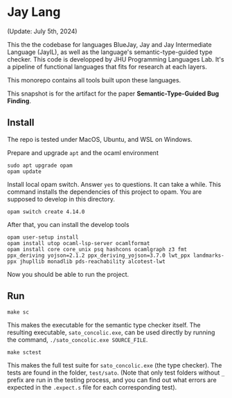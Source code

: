 Jay Lang
=====

(Update: July 5th, 2024)

This the the codebase for languages BlueJay, Jay and Jay Intermediate Language (JayIL), as well as the language's semantic-type-guided type checker. This code is developped by JHU Programming Languages Lab. It's a pipeline of functional languages that fits for research at each layers.

This monorepo contains all tools built upon these languages.

This snapshot is for the artifact for the paper **Semantic-Type-Guided Bug Finding**.

Install
-------

The repo is tested under MacOS, Ubuntu, and WSL on Windows.

Prepare and upgrade `apt` and the ocaml environment
```
sudo apt upgrade opam
opam update
```

Install local opam switch. Answer `yes` to questions. It can take a while.
This command installs the dependencies of this project to opam. You are supposed to develop in this directory.


```
opam switch create 4.14.0
```

After that, you can install the develop tools
```
opam user-setup install
opam install utop ocaml-lsp-server ocamlformat
opam install core core_unix psq hashcons ocamlgraph z3 fmt ppx_deriving yojson=2.1.2 ppx_deriving_yojson=3.7.0 lwt_ppx landmarks-ppx jhupllib monadlib pds-reachability alcotest-lwt
```

Now you should be able to run the project.


Run
---

```
make sc
```
This makes the executable for the semantic type checker itself. The resulting 
executable, `sato_concolic.exe`, can be used directly by running the command, 
`./sato_concolic.exe SOURCE_FILE`.

```
make sctest
```
This makes the full test suite for `sato_concolic.exe` (the type checker). The 
tests are found in the folder, `test/sato`. (Note that only test folders without 
`_` prefix are run in the testing process, and you can find out what errors are 
expected in the `.expect.s` file for each corresponding test).
